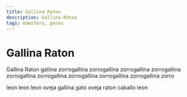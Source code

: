 ```yaml
---
title: Gallina Raton
description: Gallina Raton
tags: mamifero, peces
---
```


# Gallina Raton

Gallina Raton gallina zorrogallina zorrogallina zorrogallina zorrogallina zorrogallina zorrogallina zorrogallina zorrogallina zorrogallina zorro

leon leon leon oveja gallina gato oveja raton caballo leon